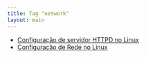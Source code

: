 ```yaml
---
title: Tag "network"
layout: main
---
```


* [Configuração de servidor HTTPD no Linux](/./teaching/senai/soca/linux-httpd)
* [Configuração de Rede no Linux](/./teaching/senai/soca/linux-net)
